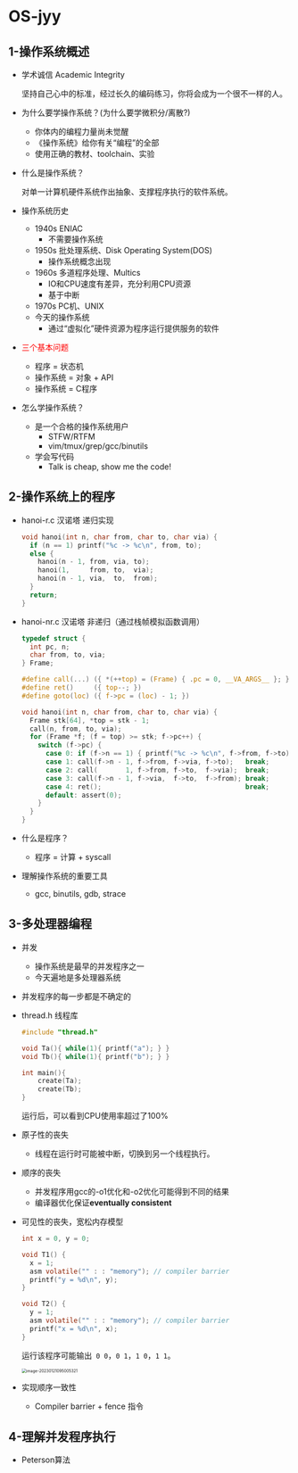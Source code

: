 # OS-jyy

## 1-操作系统概述

- 学术诚信 Academic Integrity

  坚持自己心中的标准，经过长久的编码练习，你将会成为一个很不一样的人。

- 为什么要学操作系统？(为什么要学微积分/离散?)

  - 你体内的编程力量尚未觉醒
  - 《操作系统》给你有关“编程”的全部
  - 使用正确的教材、toolchain、实验

- 什么是操作系统？

  对单一计算机硬件系统作出抽象、支撑程序执行的软件系统。

- 操作系统历史

  - 1940s ENIAC 
    - 不需要操作系统
  - 1950s 批处理系统、Disk Operating System(DOS)
    - 操作系统概念出现
  - 1960s 多道程序处理、Multics
    - IO和CPU速度有差异，充分利用CPU资源
    - 基于中断
  - 1970s PC机、UNIX
  - 今天的操作系统
    - 通过“虚拟化”硬件资源为程序运行提供服务的软件

- <font color=red>三个基本问题</font>

  - 程序 = 状态机
  - 操作系统 = 对象 + API
  - 操作系统 = C程序

- 怎么学操作系统？

  - 是一个合格的操作系统用户
    - STFW/RTFM
    - vim/tmux/grep/gcc/binutils
  - 学会写代码
    - Talk is cheap, show me the code!



## 2-操作系统上的程序

- hanoi-r.c 汉诺塔 递归实现

  ```c
  void hanoi(int n, char from, char to, char via) {
    if (n == 1) printf("%c -> %c\n", from, to);
    else {
      hanoi(n - 1, from, via, to);
      hanoi(1,     from, to,  via);
      hanoi(n - 1, via,  to,  from);
    }
    return;
  }
  ```

- hanoi-nr.c 汉诺塔 非递归（通过栈帧模拟函数调用）

  ```c
  typedef struct {
    int pc, n;
    char from, to, via;
  } Frame;
  
  #define call(...) ({ *(++top) = (Frame) { .pc = 0, __VA_ARGS__ }; })
  #define ret()     ({ top--; })
  #define goto(loc) ({ f->pc = (loc) - 1; })
  
  void hanoi(int n, char from, char to, char via) {
    Frame stk[64], *top = stk - 1;
    call(n, from, to, via);
    for (Frame *f; (f = top) >= stk; f->pc++) {
      switch (f->pc) {
        case 0: if (f->n == 1) { printf("%c -> %c\n", f->from, f->to); goto(4); } break;
        case 1: call(f->n - 1, f->from, f->via, f->to);   break;
        case 2: call(       1, f->from, f->to,  f->via);  break;
        case 3: call(f->n - 1, f->via,  f->to,  f->from); break;
        case 4: ret();                                    break;
        default: assert(0);
      }
    }
  }
  ```

- 什么是程序？

  - 程序 = 计算 + syscall

- 理解操作系统的重要工具

  - gcc, binutils, gdb, strace



## 3-多处理器编程

- 并发

  - 操作系统是最早的并发程序之一
  - 今天遍地是多处理器系统

- 并发程序的每一步都是不确定的

- thread.h 线程库

  ```c
  #include "thread.h"
  
  void Ta(){ while(1){ printf("a"); } }
  void Tb(){ while(1){ printf("b"); } }
  
  int main(){
      create(Ta);
      create(Tb);
  }
  ```

  运行后，可以看到CPU使用率超过了100%

- 原子性的丧失

  - 线程在运行时可能被中断，切换到另一个线程执行。

- 顺序的丧失

  - 并发程序用gcc的-o1优化和-o2优化可能得到不同的结果
  - 编译器优化保证**eventually consistent**

- 可见性的丧失，宽松内存模型

  ```c
  int x = 0, y = 0;
  
  void T1() {
    x = 1;
    asm volatile("" : : "memory"); // compiler barrier
    printf("y = %d\n", y);
  }
  
  void T2() {
    y = 1;
    asm volatile("" : : "memory"); // compiler barrier
    printf("x = %d\n", x);
  }
  ```

  运行该程序可能输出``` 0 0```，```0 1```，```1 0```，```1 1```。

  <img src="C:\Users\ARmi\AppData\Roaming\Typora\typora-user-images\image-20230121095005321.png" alt="image-20230121095005321" style="zoom:50%;" /> 

- 实现顺序一致性
  - Compiler barrier + fence 指令



## 4-理解并发程序执行

- Peterson算法

























